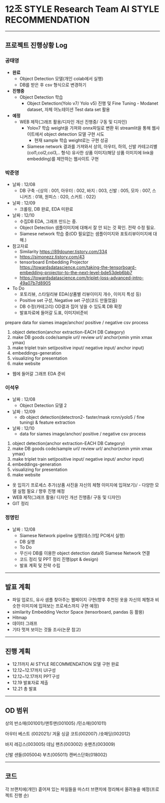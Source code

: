 # 12조 STYLE Research Team **AI STYLE RECOMMENDATION** 
----
## 프로젝트 진행상황 Log 

### 공태영
  - **완료**
    - Object Detection 모델(개인 colab에서 실행)
    - DB를 받은 후 csv 형식으로 변경하기
  - **진행중** 
    - Object Detection 학습 
      - Object Detection(Yolo v7/ Yolo v5) 진행 및 Fine Tuning - Modanet dataset, 자체 어노테이션 Test data set 활용
  - **예정**
    - WEB 제작(그래프 활용/디자인 개선 진행중/ 구동 및 디자인)
      - Yolov7 학습 weight을 가져와 onnx파일로 변환 뒤 streamlit을 통해 웹사이트에서 object detection 모델 구현 시도 
        - 현재 sample 학습 weight로는 구현 성공 
      - Siamese network 결과를 가져와서 상의, 아우터, 하의, 신발 카테고리별(col1,col2,col3,.. 형식) 유사한 상품 이미지(해당 상품 이미지에 link을 embedding)를 제안하는 웹사이트 구현

### 박준영
- 날짜 : 12/08
  - DB 구축 
    -{상의 : 001, 아우터 : 002, 바지 : 003, 신발 : 005, 모자 : 007, 스니커즈 : 018, 원피스 : 020, 스커트 : 022} 
- 날짜 : 12/09
  - 크롤링, DB 완료, EDA 미완료
- 날짜 : 12/10
  - 수집DB EDA, 그래프 만드는 중.
  - Object Detection 샘플이미지에 대해서 잘 안 되는 것 확인. 전략 수정 필요.
  - Siamese network 학습 중(OD 필요없는 샘플이미지와 포토리뷰이미지에 대해.)
- 참고자료
  - Similarity https://89douner.tistory.com/334
  - https://simonezz.tistory.com/43
  - tensorboard Embedding Projector https://towardsdatascience.com/taking-the-tensorboard-embedding-projector-to-the-next-level-bde53deb6bb7
  - https://towardsdatascience.com/triplet-loss-advanced-intro-49a07b7d8905
- To Do
  - 포토리뷰, 스타일리뷰 EDA(상품별 리뷰이미지 개수, 이미지 특성 등)
  - Positive set 구성, Negative set 구성(코드 만들었음)
  - DB 수정(카테고리) OD결과 집어 넣을 수 있도록 DB 확장
  - 발표자료에 들어갈 도표, 이미지비준비

prepare data for siames
image/anchor/ positive / negative csv
process 

1. object detection(anchor extraction-EACH DB Category)
2. make DB goods code/sample url/ review url/ anchor(xmin ymin xmax ymax)
3. make triplet train set(positive input/ negative input/ anchor input)
4. embeddings-generation
5. visualizing for presentation
6. make website
- 웹에 들어갈 그래프 EDA 준비

### 이석우
- 날짜 : 12/08 
  - Object Detection 모델 2
- 날짜 : 12/09
  - db object detection(detectron2- faster/mask rcnn/yolo5 / fine tuning) & feature extraction
- 날짜 : 12/10
  - data for siames
image/anchor/ positive / negative csv
process 
1. object detection(anchor extraction-EACH DB Category)
2. make DB goods code/sample url/ review url/ anchor(xmin ymin xmax ymax)
3. make triplet train set(positive input/ negative input/ anchor input)
4. embeddings-generation
5. visualizing for presentation
6. make website
- 옷 입히기 프로세스 추가(상품 사진을 자신의 체형 이미지에 입혀보기)/ - 다양한 모델 실험 필요 / 향후 진행 예정
- WEB 제작(그래프 활용/ 디자인 개선 진행중/ 구동 및 디자인)
- GIT 정리

### 정명민
- 날짜 : 12/08
  - Siamese Network pipeline 실행(데스크탑 PC에서 실행)
  - DB 실행
  - To Do
  - 무신사 DB를 이용한 object detection data와 Siamese Network 연결 
  - 코드 정리 및 PPT 정리 진행(ppt & design)
  - 발표 계획 및 전략 수립
----
## 발표 계획
- 파일 업로드, 유사 샘플 찾아주는 웹페이지 구현(향후 추천된 옷을 자신의 체형과 비슷한 이미지에 입혀보는 프로세스까지 구현 예정) 
- similarity Embedding Vector Space (tensorboard, pandas 등 활용)
- Hitmap
- 데이터 그래프
- 기타 멋져 보이는 것들 조사(논문 참고)

---
## 진행 계획
- 12.11까지 AI STYLE RECOMMENDATION 모델 구현 완료
- 12.12~12.17까지 UI구성
- 12.12~12.17까지 PPT구성
- 12.19 발표자료 제출
- 12.21 총 발표
---
## OD 범위 
상의 
반소매(001001)/맨투맨(001005) /민소매(001011)

아우터
베스트 (002021)/ 겨울 싱글 코트(002007)
/숏패딩(002012)

바지
레깅스(003005) 데님 팬츠(003002) 숏팬츠(003009)

신발
샌들(005004) 부츠(005011) 캔버스단화(018002)

---
## 코드
각 브랜치에(개인) 흩어져 있는 파일들을 마스터 브랜치에 정리해서 올려놓을 예정(프로젝트 진행 순)
